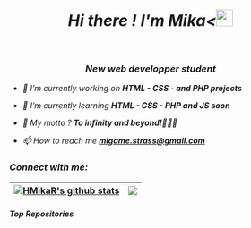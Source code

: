 
<h1 align='center'> <i>Hi there ! I'm Mika<<img src="https://github.com/Ashutosh00710/Ashutosh00710/blob/master/wave.gif" width="30px"></h1> 
 </br>
<h3 align="center">New web developper student</h3>



- 🔭 I’m currently working on **HTML - CSS - and PHP projects**

- 🌱 I’m currently learning **HTML - CSS - PHP and JS soon**

- 💭 My motto ? **To infinity and beyond!👨🏼‍🚀**

- 📫 How to reach me **migame.strass@gmail.com**

<h3 align="left">Connect with me:</h3>
<p align="left">
</p>

| <a href="https://github.com/HMikaR/github-readme-stats"><img align="center" src="https://github-readme-stats.vercel.app/api?username=HMikaR&show_icons=true&include_all_commits=true&theme=buefy&hide_border=true" alt="HMikaR's github stats" /></a> | <a href="https://github.com/HMikaR/github-readme-stats"><img align="center" src="https://github-readme-stats.vercel.app/api/top-langs/?username=HMikaR&layout=compact&theme=buefy&hide_border=true" /></a> |
| ------------- | ------------- |

#### Top Repositories



<br />
<br />
